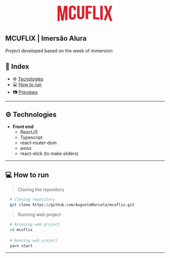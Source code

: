 <h1 align="center">
  <img width="182" alt="MCUFLIX" src="./src/assets/logo.png">
</h1>

## MCUFLIX | Imersão Alura

Project developed based on the week of immersion


## 🚀 Index
- ⚙ [Tecnologies](#-tecnologies)
- 💻 [How to run](#-how-to-run)
- 📷 [Previews](#-previews)

---

## ⚙ Technologies
  - **Front end**
    - ReactJS
    - Typescript
    - react-router-dom
    - axios
    - react-slick (to make sliders)

---

## 💻 How to run

  > Cloning the repository
  ```bash
    # Cloning repository
    git clone https://github.com/AugustoMarcelo/mcuflix.git
  ```

  > Running web project
  ```bash
    # Accesing web project
    cd mcuflix
    
    # Running web project
    yarn start
  ```
---